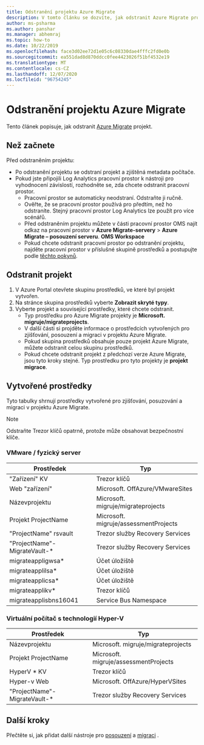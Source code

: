 ```yaml
---
title: Odstranění projektu Azure Migrate
description: V tomto článku se dozvíte, jak odstranit Azure Migrate projekt pomocí Azure Portal.
author: ms-psharma
ms.author: panshar
ms.manager: abhemraj
ms.topic: how-to
ms.date: 10/22/2019
ms.openlocfilehash: face3d02ee72d1e05c6c08330dae4fffc2fd0e0b
ms.sourcegitcommit: ea551dad8d870ddcc0fee4423026f51bf4532e19
ms.translationtype: MT
ms.contentlocale: cs-CZ
ms.lasthandoff: 12/07/2020
ms.locfileid: "96754245"
---
```

# <a name="delete-an-azure-migrate-project"></a>Odstranění projektu Azure Migrate

Tento článek popisuje, jak odstranit [Azure Migrate](./migrate-services-overview.md) projekt.


## <a name="before-you-start"></a>Než začnete

Před odstraněním projektu:

- Po odstranění projektu se odstraní projekt a zjištěná metadata počítače.
- Pokud jste připojili Log Analytics pracovní prostor k nástroji pro vyhodnocení závislostí, rozhodněte se, zda chcete odstranit pracovní prostor. 
    - Pracovní prostor se automaticky neodstraní. Odstraňte ji ručně.
    - Ověřte, že se pracovní prostor používá pro předtím, než ho odstraníte. Stejný pracovní prostor Log Analytics lze použít pro více scénářů.
    - Před odstraněním projektu můžete v části pracovní prostor OMS najít odkaz na pracovní prostor v **Azure Migrate-servery**  >  **Azure Migrate – posouzení serveru**. **OMS Workspace**
    - Pokud chcete odstranit pracovní prostor po odstranění projektu, najděte pracovní prostor v příslušné skupině prostředků a postupujte podle [těchto pokynů](../azure-monitor/platform/delete-workspace.md).


## <a name="delete-a-project"></a>Odstranit projekt


1. V Azure Portal otevřete skupinu prostředků, ve které byl projekt vytvořen.
2. Na stránce skupina prostředků vyberte **Zobrazit skryté typy**.
3. Vyberte projekt a související prostředky, které chcete odstranit.
    - Typ prostředku pro Azure Migrate projekty je **Microsoft. migruje/migrateprojects**.
    - V další části si projděte informace o prostředcích vytvořených pro zjišťování, posouzení a migraci v projektu Azure Migrate.
    - Pokud skupina prostředků obsahuje pouze projekt Azure Migrate, můžete odstranit celou skupinu prostředků.
    - Pokud chcete odstranit projekt z předchozí verze Azure Migrate, jsou tyto kroky stejné. Typ prostředku pro tyto projekty je **projekt migrace**.


## <a name="created-resources"></a>Vytvořené prostředky

Tyto tabulky shrnují prostředky vytvořené pro zjišťování, posuzování a migraci v projektu Azure Migrate.

> [!NOTE]
> Odstraňte Trezor klíčů opatrně, protože může obsahovat bezpečnostní klíče.

### <a name="vmwarephysical-server"></a>VMware / fyzický server

**Prostředek** | **Typ**
--- | ---
"Zařízení" KV | Trezor klíčů
Web "zařízení" | Microsoft. OffAzure/VMwareSites
Názevprojektu | Microsoft. migruje/migrateprojects
Projekt ProjectName | Microsoft. migruje/assessmentProjects
"ProjectName" rsvault | Trezor služby Recovery Services
"ProjectName"-MigrateVault-* | Trezor služby Recovery Services
migrateappligwsa* | Účet úložiště
migrateapplilsa* | Účet úložiště
migrateapplicsa* | Účet úložiště
migrateapplikv* | Trezor klíčů
migrateapplisbns16041 | Service Bus Namespace

### <a name="hyper-v-vm"></a>Virtuální počítač s technologií Hyper-V 

**Prostředek** | **Typ**
--- | ---
Názevprojektu | Microsoft. migruje/migrateprojects
Projekt ProjectName | Microsoft. migruje/assessmentProjects
HyperV * KV | Trezor klíčů
Hyper-v Web | Microsoft. OffAzure/HyperVSites
"ProjectName"-MigrateVault-* | Trezor služby Recovery Services


## <a name="next-steps"></a>Další kroky

Přečtěte si, jak přidat další nástroje pro [posouzení](how-to-assess.md) a [migraci](how-to-migrate.md) . 
